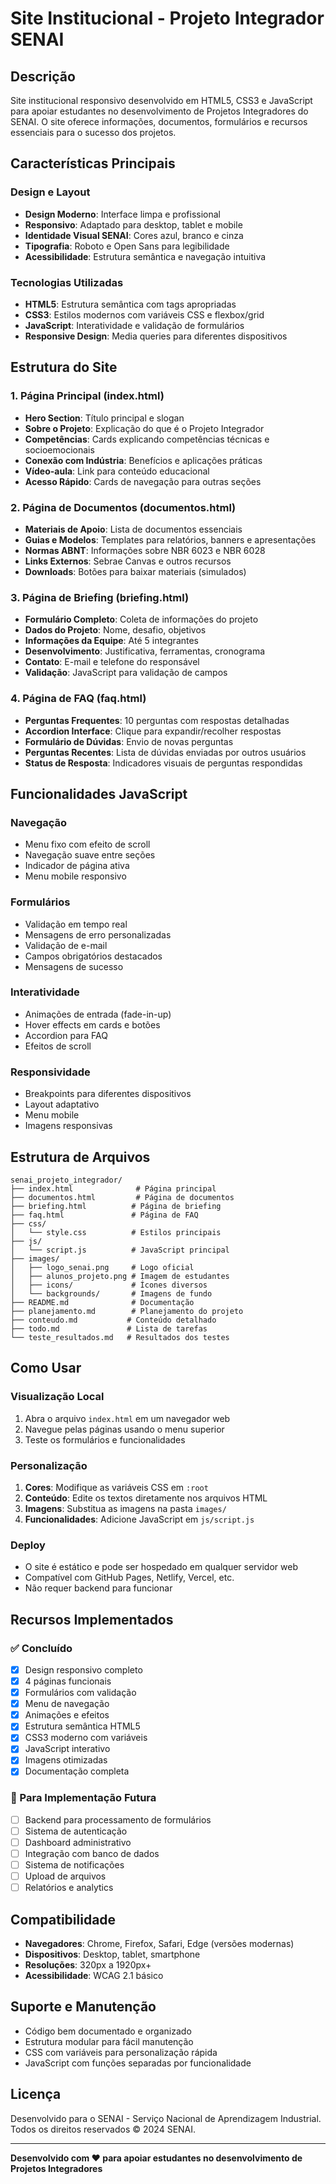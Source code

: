 # Site Institucional - Projeto Integrador SENAI

## Descrição
Site institucional responsivo desenvolvido em HTML5, CSS3 e JavaScript para apoiar estudantes no desenvolvimento de Projetos Integradores do SENAI. O site oferece informações, documentos, formulários e recursos essenciais para o sucesso dos projetos.

## Características Principais

### Design e Layout
- **Design Moderno**: Interface limpa e profissional
- **Responsivo**: Adaptado para desktop, tablet e mobile
- **Identidade Visual SENAI**: Cores azul, branco e cinza
- **Tipografia**: Roboto e Open Sans para legibilidade
- **Acessibilidade**: Estrutura semântica e navegação intuitiva

### Tecnologias Utilizadas
- **HTML5**: Estrutura semântica com tags apropriadas
- **CSS3**: Estilos modernos com variáveis CSS e flexbox/grid
- **JavaScript**: Interatividade e validação de formulários
- **Responsive Design**: Media queries para diferentes dispositivos

## Estrutura do Site

### 1. Página Principal (index.html)
- **Hero Section**: Título principal e slogan
- **Sobre o Projeto**: Explicação do que é o Projeto Integrador
- **Competências**: Cards explicando competências técnicas e socioemocionais
- **Conexão com Indústria**: Benefícios e aplicações práticas
- **Vídeo-aula**: Link para conteúdo educacional
- **Acesso Rápido**: Cards de navegação para outras seções

### 2. Página de Documentos (documentos.html)
- **Materiais de Apoio**: Lista de documentos essenciais
- **Guias e Modelos**: Templates para relatórios, banners e apresentações
- **Normas ABNT**: Informações sobre NBR 6023 e NBR 6028
- **Links Externos**: Sebrae Canvas e outros recursos
- **Downloads**: Botões para baixar materiais (simulados)

### 3. Página de Briefing (briefing.html)
- **Formulário Completo**: Coleta de informações do projeto
- **Dados do Projeto**: Nome, desafio, objetivos
- **Informações da Equipe**: Até 5 integrantes
- **Desenvolvimento**: Justificativa, ferramentas, cronograma
- **Contato**: E-mail e telefone do responsável
- **Validação**: JavaScript para validação de campos

### 4. Página de FAQ (faq.html)
- **Perguntas Frequentes**: 10 perguntas com respostas detalhadas
- **Accordion Interface**: Clique para expandir/recolher respostas
- **Formulário de Dúvidas**: Envio de novas perguntas
- **Perguntas Recentes**: Lista de dúvidas enviadas por outros usuários
- **Status de Resposta**: Indicadores visuais de perguntas respondidas

## Funcionalidades JavaScript

### Navegação
- Menu fixo com efeito de scroll
- Navegação suave entre seções
- Indicador de página ativa
- Menu mobile responsivo

### Formulários
- Validação em tempo real
- Mensagens de erro personalizadas
- Validação de e-mail
- Campos obrigatórios destacados
- Mensagens de sucesso

### Interatividade
- Animações de entrada (fade-in-up)
- Hover effects em cards e botões
- Accordion para FAQ
- Efeitos de scroll

### Responsividade
- Breakpoints para diferentes dispositivos
- Layout adaptativo
- Menu mobile
- Imagens responsivas

## Estrutura de Arquivos

```
senai_projeto_integrador/
├── index.html              # Página principal
├── documentos.html         # Página de documentos
├── briefing.html          # Página de briefing
├── faq.html               # Página de FAQ
├── css/
│   └── style.css          # Estilos principais
├── js/
│   └── script.js          # JavaScript principal
├── images/
│   ├── logo_senai.png     # Logo oficial
│   ├── alunos_projeto.png # Imagem de estudantes
│   ├── icons/             # Ícones diversos
│   └── backgrounds/       # Imagens de fundo
├── README.md              # Documentação
├── planejamento.md        # Planejamento do projeto
├── conteudo.md           # Conteúdo detalhado
├── todo.md               # Lista de tarefas
└── teste_resultados.md   # Resultados dos testes
```

## Como Usar

### Visualização Local
1. Abra o arquivo `index.html` em um navegador web
2. Navegue pelas páginas usando o menu superior
3. Teste os formulários e funcionalidades

### Personalização
1. **Cores**: Modifique as variáveis CSS em `:root`
2. **Conteúdo**: Edite os textos diretamente nos arquivos HTML
3. **Imagens**: Substitua as imagens na pasta `images/`
4. **Funcionalidades**: Adicione JavaScript em `js/script.js`

### Deploy
- O site é estático e pode ser hospedado em qualquer servidor web
- Compatível com GitHub Pages, Netlify, Vercel, etc.
- Não requer backend para funcionar

## Recursos Implementados

### ✅ Concluído
- [x] Design responsivo completo
- [x] 4 páginas funcionais
- [x] Formulários com validação
- [x] Menu de navegação
- [x] Animações e efeitos
- [x] Estrutura semântica HTML5
- [x] CSS3 moderno com variáveis
- [x] JavaScript interativo
- [x] Imagens otimizadas
- [x] Documentação completa

### 🔄 Para Implementação Futura
- [ ] Backend para processamento de formulários
- [ ] Sistema de autenticação
- [ ] Dashboard administrativo
- [ ] Integração com banco de dados
- [ ] Sistema de notificações
- [ ] Upload de arquivos
- [ ] Relatórios e analytics

## Compatibilidade
- **Navegadores**: Chrome, Firefox, Safari, Edge (versões modernas)
- **Dispositivos**: Desktop, tablet, smartphone
- **Resoluções**: 320px a 1920px+
- **Acessibilidade**: WCAG 2.1 básico

## Suporte e Manutenção
- Código bem documentado e organizado
- Estrutura modular para fácil manutenção
- CSS com variáveis para personalização rápida
- JavaScript com funções separadas por funcionalidade

## Licença
Desenvolvido para o SENAI - Serviço Nacional de Aprendizagem Industrial.
Todos os direitos reservados © 2024 SENAI.

---

**Desenvolvido com ❤️ para apoiar estudantes no desenvolvimento de Projetos Integradores**

